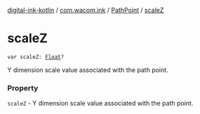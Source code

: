 [digital-ink-kotlin](../../index.md) / [com.wacom.ink](../index.md) / [PathPoint](index.md) / [scaleZ](./scale-z.md)

# scaleZ

`var scaleZ: `[`Float`](https://kotlinlang.org/api/latest/jvm/stdlib/kotlin/-float/index.html)`?`

Y dimension scale value associated with the path point.

### Property

`scaleZ` - Y dimension scale value associated with the path point.